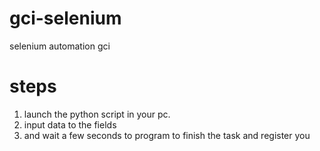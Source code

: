 # gci-selenium
selenium automation gci
# steps
1. launch the python script in your pc.
2. input data to the fields
3. and wait a few seconds to program to finish the task and register you
